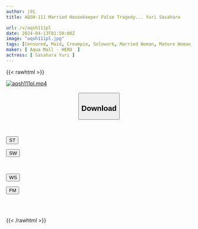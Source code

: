 ```yaml
---
author: j91
title: AQSH-111 Married Housekeeper False Tragedy... Yuri Sasahara

url: /v/aqsh111pl
date: 2024-04-13T01:50:00Z
image: "aqsh111pl.jpg"
tags: [Censored, Maid, Creampie, Solowork, Married Woman, Mature Woman, Drama	]
maker: [ Aqua Mall - HERO  ]
actress: [ Sasahara Yuri ]
---
```



{{< rawhtml >}}

<div class="video" data-videoid="x9PXvzvvQZHkJ4Z">
    <a href="javascript:;">
        <img src="/v/aqsh111pl/aqsh111pl.jpg" width="WIDTH" height="HEIGHT" alt="aqsh111pl.mp4" loading="lazy">
    </a>
</div>

<script type="text/javascript" src="https://j91.asia/asset/on-demand-st.js"></script>

<br>
  <link rel="stylesheet" href="https://j91.asia/asset/bs5.css">
  
  <center>
  <button class="btn btn-primary" type="button" data-bs-toggle="collapse" data-bs-target=".multi-collapse" aria-expanded="false" aria-controls="multiCollapseExample1 multiCollapseExample2"><h2>Download</h2></button></center>
</p>
<div class="row">
  <div class="col">
    <div class="collapse multi-collapse" id="multiCollapseExample1">
      <div class="card card-body">
	      	      <br>
<div class="buttons">  
<p><a href="https://streamtape.to/v/x9PXvzvvQZHkJ4Z" target="_blank"><button class="btn-hover color-3"><i class="fa fa-download"></i> ST</button></a></p>
<p><a href="https://asnwish.com/snfyi0bj5qme" target="_blank"><button class="btn-hover color-2"><i class="fa fa-download"></i> SW</button></a></p></div>
    </div>
  </div>
</div>
  <div class="col">
    <div class="collapse multi-collapse" id="multiCollapseExample2">
      <div class="card card-body">
	      <br>
<div class="buttons">
<p><a href="https://wolfstream.tv/ugye1zgdi2ij"><button class="btn-hover color-9"><i class="fa fa-download"></i> WS</button></a></p>
<p><a href="https://filemoon.sx/d/hfnp5mg1h4jg"><button class="btn-hover color-8"><i class="fa fa-download"></i> FM</button></a></p></div>
<br><br>
      </div>
    </div>
  </div>
</div>

{{< /rawhtml >}}